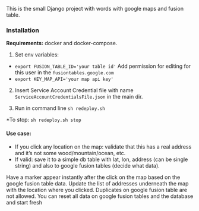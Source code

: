 This is the small Django project with words with google maps and fusion table.

### Installation ###
**Requirements:** docker and docker-compose.

1) Set env variables:
* `export FUSION_TABLE_ID='your table id'` Add permission for editing for this user in the `fusiontables.google.com`
* `export KEY_MAP_API='your map api key'`

2) Insert Service Account Credential file with name `ServiceAccountCredentialsFile.json` in the main dir.

3) Run in command line `sh redeploy.sh`

*To stop: `sh redeploy.sh stop`

#### Use case: #### 
* If you click any location on the map: 
    validate that this has a real address and it’s not some wood/mountain/ocean, etc. 
* If valid: 
save it to a simple db table with lat, lon, address (can be single string) and also to google fusion tables (decide what data). 

Have a marker appear instantly after the click on the map based on the google fusion table data. 
Update the list of addresses underneath the map with the location where you clicked. 
Duplicates on google fusion table are not allowed. 
You can reset all data on google fusion tables and the database and start fresh

